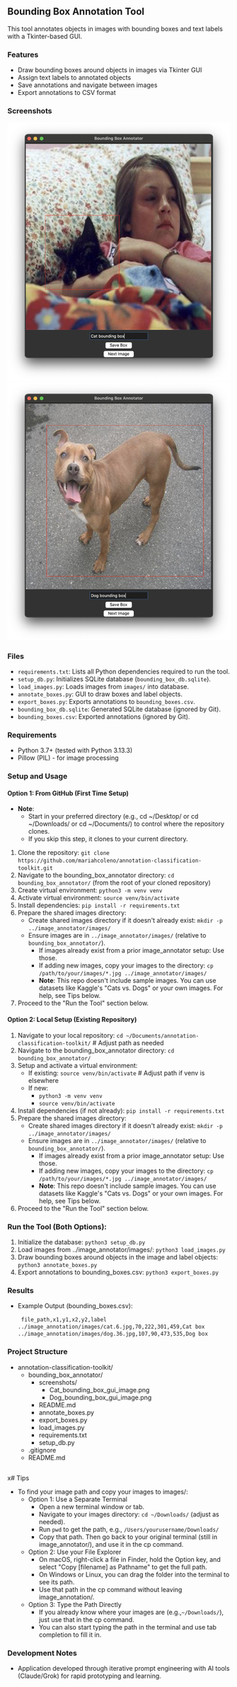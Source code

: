 ## Bounding Box Annotation Tool
This tool annotates objects in images with bounding boxes and text labels with a Tkinter-based GUI.

### Features
- Draw bounding boxes around objects in images via Tkinter GUI
- Assign text labels to annotated objects
- Save annotations and navigate between images
- Export annotations to CSV format

### Screenshots
![Cat Bounding Box Image GUI](screenshots/Cat_bounding_box_gui_image.png)
![Dog Bounding Box Image GUI](screenshots/Dog_bounding_box_gui_image.png)

### Files
- `requirements.txt`: Lists all Python dependencies required to run the tool.
- `setup_db.py`: Initializes SQLite database (`bounding_box_db.sqlite`).
- `load_images.py`: Loads images from `images/` into database.
- `annotate_boxes.py`: GUI to draw boxes and label objects.
- `export_boxes.py`: Exports annotations to `bounding_boxes.csv`.
- `bounding_box_db.sqlite`: Generated SQLite database (ignored by Git).
- `bounding_boxes.csv`: Exported annotations (ignored by Git).

### Requirements
- Python 3.7+ (tested with Python 3.13.3)
- Pillow (PIL) - for image processing

### Setup and Usage 
#### Option 1: From GitHub (First Time Setup)
- **Note**:
  - Start in your preferred directory (e.g., cd ~/Desktop/ or cd ~/Downloads/ or cd ~/Documents/) to control where the repository clones. 
  - If you skip this step, it clones to your current directory.
1. Clone the repository: `git clone https://github.com/mariahcoleno/annotation-classification-toolkit.git`                                      
2. Navigate to the bounding_box_annotator directory: `cd bounding_box_annotator/` (from the root of your cloned repository)
3. Create virtual environment: `python3 -m venv venv`
4. Activate virtual environment: `source venv/bin/activate`
5. Install dependencies: `pip install -r requirements.txt`
6. Prepare the shared images directory:
   - Create shared images directory if it doesn't already exist: `mkdir -p ../image_annotator/images/`
   - Ensure images are in `../image_annotator/images/` (relative to `bounding_box_annotator/`).
     - If images already exist from a prior image_annotator setup: Use those.
     - If adding new images, copy your images to the directory: `cp /path/to/your/images/*.jpg ../image_annotator/images/`
     - **Note**: This repo doesn't include sample images. You can use datasets like Kaggle's "Cats vs. Dogs" or your own images. For help, see Tips below.
7. Proceed to the "Run the Tool" section below.

#### Option 2: Local Setup (Existing Repository)
1. Navigate to your local repository: `cd ~/Documents/annotation-classification-toolkit/` # Adjust path as needed
2. Navigate to the bounding_box_annotator directory: `cd bounding_box_annotator/`
3. Setup and activate a virtual environment:
   - If existing: `source venv/bin/activate` # Adjust path if venv is elsewhere
   - If new: 
     - `python3 -m venv venv`
     - `source venv/bin/activate`
4. Install dependencies (if not already): `pip install -r requirements.txt`
5. Prepare the shared images directory:
   - Create shared images directory if it doesn't already exist: `mkdir -p ../image_annotator/images/`
   - Ensure images are in `../image_annotator/images/` (relative to `bounding_box_annotator/`).
     - If images already exist from a prior image_annotator setup: Use those.
     - If adding new images, copy your images to the directory: `cp /path/to/your/images/*.jpg ../image_annotator/images/`
     - **Note**: This repo doesn't include sample images. You can use datasets like Kaggle's "Cats vs. Dogs" or your own images. For help, see Tips below.
6. Proceed to the "Run the Tool" section below.

### Run the Tool (Both Options):
1. Initialize the database: `python3 setup_db.py` 
2. Load images from ../image_annotator/images/: `python3 load_images.py` 
3. Draw bounding boxes around objects in the image and label objects: `python3 annotate_boxes.py`
4. Export annotations to bounding_boxes.csv: `python3 export_boxes.py`

### Results
- Example Output (bounding_boxes.csv):
  ```csv 
   file_path,x1,y1,x2,y2,label
  ../image_annotation/images/cat.6.jpg,70,222,301,459,Cat box
  ../image_annotation/images/dog.36.jpg,107,90,473,535,Dog box 
  ```

### Project Structure
- annotation-classification-toolkit/
  - bounding_box_annotator/
    - screenshots/
      - Cat_bounding_box_gui_image.png
      - Dog_bounding_box_gui_image.png
    - README.md
    - annotate_boxes.py
    - export_boxes.py
    - load_images.py
    - requirements.txt 
    - setup_db.py
  - .gitignore
  - README.md

##
x# Tips
- To find your image path and copy your images to images/:
  - Option 1: Use a Separate Terminal
    - Open a new terminal window or tab.
    - Navigate to your images directory: `cd ~/Downloads/` (adjust as needed).
    - Run `pwd` to get the path, e.g., `/Users/yourusername/Downloads/`
    - Copy that path. Then go back to your original terminal (still in image_annotator/), and use it in the cp command.
  - Option 2: Use your File Explorer
    - On macOS, right-click a file in Finder, hold the Option key, and select "Copy [filename] as Pathname" to get the full path.
    - On Windows or Linux, you can drag the folder into the terminal to see its path.
    - Use that path in the cp command without leaving image_annotation/.
  - Option 3: Type the Path Directly
    - If you already know where your images are (e.g.,`~/Downloads/`), just use that in the cp command.
    - You can also start typing the path in the terminal and use tab completion to fill it in.

### Development Notes
- Application developed through iterative prompt engineering with AI tools (Claude/Grok) for rapid prototyping and learning.
